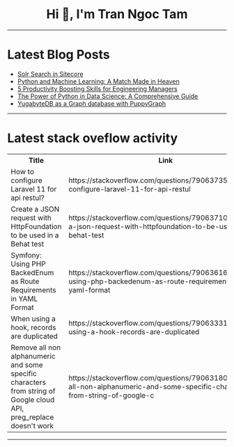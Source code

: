 <h1 align="center">Hi 👋, I'm Tran Ngoc Tam</h1>

---

# Latest Blog Posts 
<!-- BLOG-POST-LIST:START -->
- [Solr Search in Sitecore](https://dev.to/esdanielgomez/solr-search-in-sitecore-399k)
- [Python and Machine Learning: A Match Made in Heaven](https://dev.to/alexander_yizchak/python-and-machine-learning-a-match-made-in-heaven-29d6)
- [5 Productivity Boosting Skills for Engineering Managers](https://dev.to/tudor-matei/5-productivity-boosting-skills-for-engineering-managers-13h9)
- [The Power of Python in Data Science: A Comprehensive Guide](https://dev.to/alexander_yizchak/the-power-of-python-in-data-science-a-comprehensive-guide-3phi)
- [YugabyteDB as a Graph database with PuppyGraph](https://dev.to/yugabyte/yugabytedb-as-a-graph-database-with-puppygraph-4p6l)
<!-- BLOG-POST-LIST:END -->

---

# Latest stack oveflow activity
<table>
  <tr><th>Title</th><th>Link</th></tr>
  <!-- STACKOVERFLOW:START --><tr><td>How to configure Laravel 11 for api restul?</td><td>https://stackoverflow.com/questions/79063735/how-to-configure-laravel-11-for-api-restul</td></tr><tr><td>Create a JSON request with HttpFoundation to be used in a Behat test</td><td>https://stackoverflow.com/questions/79063710/create-a-json-request-with-httpfoundation-to-be-used-in-a-behat-test</td></tr><tr><td>Symfony: Using PHP BackedEnum as Route Requirements in YAML Format</td><td>https://stackoverflow.com/questions/79063616/symfony-using-php-backedenum-as-route-requirements-in-yaml-format</td></tr><tr><td>When using a hook, records are duplicated</td><td>https://stackoverflow.com/questions/79063331/when-using-a-hook-records-are-duplicated</td></tr><tr><td>Remove all non alphanumeric and some specific characters from string of Google cloud API, preg_replace doesn&#39;t work</td><td>https://stackoverflow.com/questions/79063180/remove-all-non-alphanumeric-and-some-specific-characters-from-string-of-google-c</td></tr><!-- STACKOVERFLOW:END -->
</table>

---


